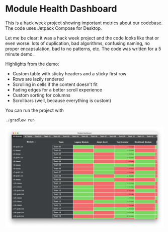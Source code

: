 # Module Health Dashboard

This is a hack week project showing important metrics about our codebase. The code uses Jetpack Compose for Desktop. 

Let me be clear: it was a hack week project and the code looks like that or even worse: lots of duplication, bad algorithms, confusing naming, no proper encapsulation, bad to no patterns, etc. The code was written for a 5 minute demo.

Highlights from the demo:
* Custom table with sticky headers and a sticky first row
* Rows are lazily rendered
* Scrolling in cells if the content doesn't fit
* Fading edges for a better scroll experience
* Custom sorting for columns
* Scrollbars (well, because everything is custom)

You can run the project with
```kotlin
./gradlew run
```

![Screenshot](screenshot.png?raw=true "Screenshot")